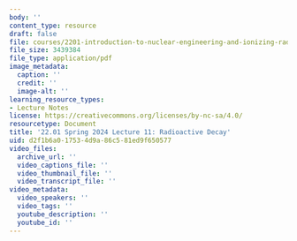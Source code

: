 ```yaml
---
body: ''
content_type: resource
draft: false
file: courses/2201-introduction-to-nuclear-engineering-and-ionizing-radiation/mit22_01_s24_decay.pdf
file_size: 3439384
file_type: application/pdf
image_metadata:
  caption: ''
  credit: ''
  image-alt: ''
learning_resource_types:
- Lecture Notes
license: https://creativecommons.org/licenses/by-nc-sa/4.0/
resourcetype: Document
title: '22.01 Spring 2024 Lecture 11: Radioactive Decay'
uid: d2f1b6a0-1753-4d9a-86c5-81ed9f650577
video_files:
  archive_url: ''
  video_captions_file: ''
  video_thumbnail_file: ''
  video_transcript_file: ''
video_metadata:
  video_speakers: ''
  video_tags: ''
  youtube_description: ''
  youtube_id: ''
---
```

